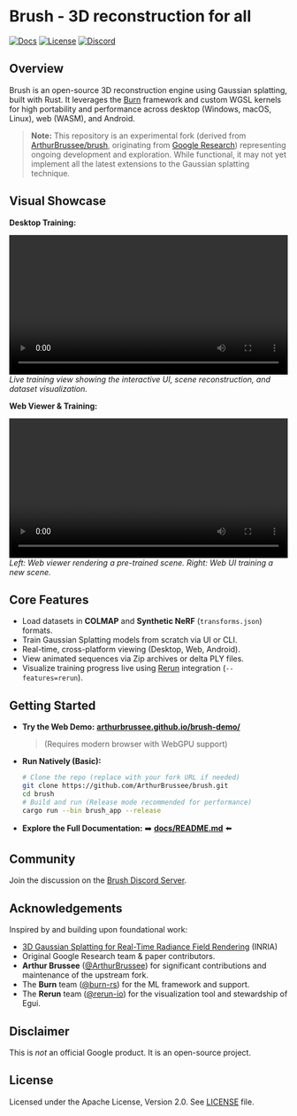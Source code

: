 # Brush - 3D reconstruction for all

[![Docs](https://img.shields.io/badge/Documentation-View%20Here-blue)](docs/README.md)
[![License](https://img.shields.io/badge/License-Apache%202.0-blue.svg)](LICENSE)
[![Discord](https://dcbadge.limes.pink/api/server/TbxJST2BbC?style=flat)](https://discord.gg/TbxJST2BbC)

## Overview

Brush is an open-source 3D reconstruction engine using Gaussian splatting, built with Rust. It leverages the [Burn](https://github.com/burn-rs/burn) framework and custom WGSL kernels for high portability and performance across desktop (Windows, macOS, Linux), web (WASM), and Android.

> **Note:** This repository is an experimental fork (derived from [ArthurBrussee/brush](https://github.com/ArthurBrussee/brush), originating from [Google Research](https://github.com/google-research/google-research/tree/master/brush_splat)) representing ongoing development and exploration. While functional, it may not yet implement all the latest extensions to the Gaussian splatting technique.

## Visual Showcase

<!-- TODO: Replace placeholders with actual hosted video/gif URLs -->

**Desktop Training:**

<video src="https://github.com/user-attachments/assets/b7f55b9c-8632-49f9-b34b-d5de52a7a8b0" controls width="100%"></video>
*Live training view showing the interactive UI, scene reconstruction, and dataset visualization.*

**Web Viewer & Training:**

<video src="https://github.com/user-attachments/assets/4c70f892-cfd2-419f-8098-b0e20dba23c7" controls width="100%"></video>
*Left: Web viewer rendering a pre-trained scene. Right: Web UI training a new scene.*

<!-- Optional: Add Android / Rerun videos here or link to docs sections containing them -->

## Core Features

*   Load datasets in **COLMAP** and **Synthetic NeRF** (`transforms.json`) formats.
*   Train Gaussian Splatting models from scratch via UI or CLI.
*   Real-time, cross-platform viewing (Desktop, Web, Android).
*   View animated sequences via Zip archives or delta PLY files.
*   Visualize training progress live using [Rerun](https://www.rerun.io/) integration (`--features=rerun`).

## Getting Started

*   **Try the Web Demo:** [**arthurbrussee.github.io/brush-demo/**](https://arthurbrussee.github.io/brush-demo/)
    > (Requires modern browser with WebGPU support)
*   **Run Natively (Basic):**
    ```bash
    # Clone the repo (replace with your fork URL if needed)
    git clone https://github.com/ArthurBrussee/brush.git
    cd brush
    # Build and run (Release mode recommended for performance)
    cargo run --bin brush_app --release
    ```
*   **Explore the Full Documentation:** ➡️ [**docs/README.md**](./docs/README.md) ⬅️

## Community

Join the discussion on the [Brush Discord Server](https://discord.gg/TbxJST2BbC).

## Acknowledgements

Inspired by and building upon foundational work:
*   [3D Gaussian Splatting for Real-Time Radiance Field Rendering](https://repo-sam.inria.fr/fungraph/3d-gaussian-splatting/) (INRIA)
*   Original Google Research team & paper contributors.
*   **Arthur Brussee** ([@ArthurBrussee](https://github.com/ArthurBrussee)) for significant contributions and maintenance of the upstream fork.
*   The **Burn** team ([@burn-rs](https://github.com/burn-rs)) for the ML framework and support.
*   The **Rerun** team ([@rerun-io](https://github.com/rerun-io)) for the visualization tool and stewardship of Egui.

## Disclaimer

This is *not* an official Google product. It is an open-source project.

## License

Licensed under the Apache License, Version 2.0. See [LICENSE](./LICENSE) file.
